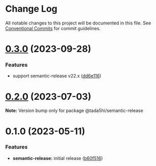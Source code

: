 # Change Log

All notable changes to this project will be documented in this file.
See [Conventional Commits](https://conventionalcommits.org) for commit guidelines.

# [0.3.0](https://github.com/tada5hi/javascript/compare/@tada5hi/semantic-release@0.2.0...@tada5hi/semantic-release@0.3.0) (2023-09-28)


### Features

* support semantic-release v22.x ([dd6e116](https://github.com/tada5hi/javascript/commit/dd6e1164e551ddc5c509eac06b93d1253ea6d619))





# [0.2.0](https://github.com/tada5hi/javascript/compare/@tada5hi/semantic-release@0.1.0...@tada5hi/semantic-release@0.2.0) (2023-07-03)

**Note:** Version bump only for package @tada5hi/semantic-release





# 0.1.0 (2023-05-11)


### Features

* **semantic-release:** initial release ([b60f516](https://github.com/tada5hi/javascript/commit/b60f516a110de14a80c0818fa16928f4e6a14a30))
